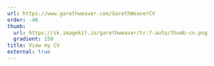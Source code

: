 ```yaml
---
url: https://www.garethweaver.com/GarethWeaverCV
order: -40
thumb:
  url: https://ik.imagekit.io/garethweaver/tr:f-auto/thumb-cv.png
  gradient: 150
title: View my CV
external: true
---
```

